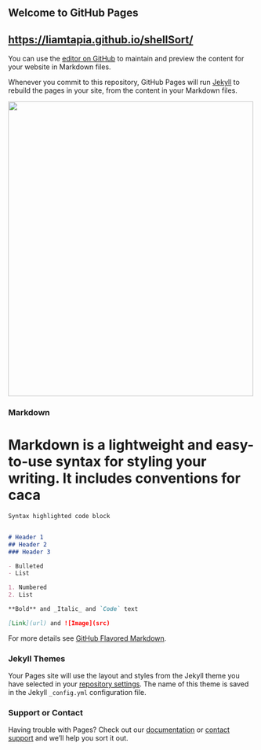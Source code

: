 ## Welcome to GitHub Pages

## https://liamtapia.github.io/shellSort/

You can use the [editor on GitHub](https://github.com/LiamTapia/shellSort/edit/master/index.md) to maintain and preview the content for your website in Markdown files.

Whenever you commit to this repository, GitHub Pages will run [Jekyll](https://jekyllrb.com/) to rebuild the pages in your site, from the content in your Markdown files.

 <img src="https://liamtapia.github.io/shellSort/imagenes/jorge.jpg" width="500" height="600"> 

### Markdown

<h1>Markdown is a lightweight and easy-to-use syntax for styling your writing. It includes conventions for caca</h1>

```markdown
Syntax highlighted code block


# Header 1
## Header 2
### Header 3

- Bulleted
- List

1. Numbered
2. List

**Bold** and _Italic_ and `Code` text

[Link](url) and ![Image](src)
```

For more details see [GitHub Flavored Markdown](https://guides.github.com/features/mastering-markdown/).

### Jekyll Themes

Your Pages site will use the layout and styles from the Jekyll theme you have selected in your [repository settings](https://github.com/LiamTapia/shellSort/settings). The name of this theme is saved in the Jekyll `_config.yml` configuration file.

### Support or Contact

Having trouble with Pages? Check out our [documentation](https://help.github.com/categories/github-pages-basics/) or [contact support](https://github.com/contact) and we’ll help you sort it out.
